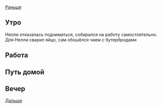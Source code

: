 [Раньше](2021.06.10.md)
## Утро
Нелли отказалась подниматься, собирался на работу самостоятельно.  
Для Нелли сварил яйцо, сам обошёлся чаем с бутербродами
## Работа
## Путь домой
## Вечер
[Дальше](2021.06.12.md)